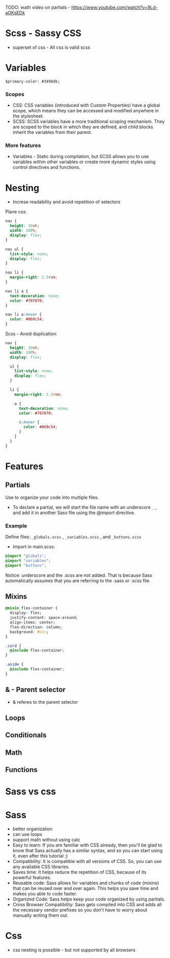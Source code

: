 TODO: 
wath video on partials - https://www.youtube.com/watch?v=9Ld-aOKsEDk

# Scss - Sassy CSS
* superset of css - All css is valid scss




# Variables
`$primary-color: #3498db;` 



### Scopes
* CSS: CSS variables (introduced with Custom Properties) have a global scope,
  which means they can be accessed and modified anywhere in the stylesheet.
* SCSS: SCSS variables have a more traditional scoping mechanism. They are
  scoped to the block in which they are defined, and child blocks inherit the
  variables from their parent.

### More features
* Variables - Static during compilation, but SCSS allows you to use variables
  within other variables or create more dynamic styles using control directives
  and functions.


# Nesting
* Increse readability and avoid repetition of selectors


Plane css: 
```css
nav {
  height: 10vh;
  width: 100%;
  display: flex;
}

nav ul {
  list-style: none;
  display: flex;
}

nav li {
  margin-right: 2.5rem;
}

nav li a {
  text-decoration: none;
  color: #707070;
}

nav li a:hover {
  color: #069c54;
}
```

Scss - Avoid duplication: 
```scss
nav {
  height: 10vh;
  width: 100%;
  display: flex;

  ul {
    list-style: none;
    display: flex;
  }

  li {
    margin-right: 2.5rem;

    a {
      text-decoration: none;
      color: #707070;

      &:hover {
        color: #069c54;
      }
    }
  }
}
```


# Features


## Partials
Use to organize your code into multiple files.

* To declare a partial, we will start the file name with an underscore `_` , and add
it in another Sass file using the @import directive.

### Example

Define files: `_globals.scss` , `_variables.scss` , and `_buttons.scss` 
* Import in main.scss: 
```scss
@import "globals";
@import "variables";
@import "buttons";

```
Notice: underscore and the .scss are not added. That is because Sass
automatically assumes that you are referring to the .sass or .scss file.

## Mixins
```css
@mixin flex-container {
  display: flex;
  justify-content: space-around;
  align-items: center;
  flex-direction: column;
  background: #ccc;
}

.card {
  @include flex-container;
}

.aside {
  @include flex-container;
}
```


## & - Parent selector
* & referes to the parent selector



## Loops

## Conditionals

## Math 

## Functions


# Sass vs css

# Sass
* better organization
* can use loops
* support math without using calc
* Easy to learn: If you are familiar with CSS already, then you'll be glad to know that Sass actually has a similar syntax, and so you can start using it, even after this tutorial ;)
* Compatibility: It is compatible with all versions of CSS. So, you can use any available CSS libraries.
* Saves time: It helps reduce the repetition of CSS, because of its powerful features.
* Reusable code: Sass allows for variables and chunks of code (mixins) that can be reused over and over again. This helps you save time and makes you able to code faster.
* Organized Code: Sass helps keep your code organized by using partials.
* Cross Browser Compatibility: Sass gets compiled into CSS and adds all the necessary vendor prefixes so you don't have to worry about manually writing them out.

# Css
* css nesting is possible - but not supported by all browsers
